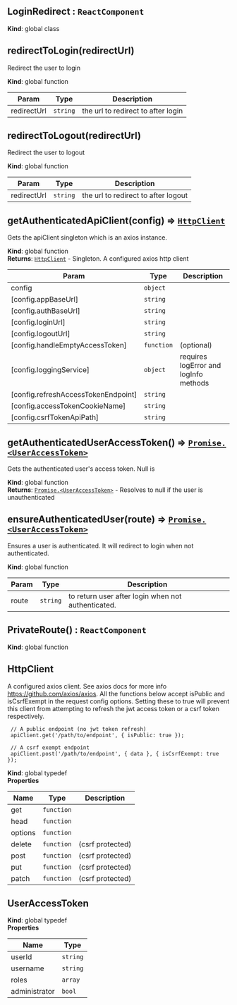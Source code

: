 <a name="LoginRedirect"></a>

## LoginRedirect : <code>ReactComponent</code>
**Kind**: global class  
<a name="redirectToLogin"></a>

## redirectToLogin(redirectUrl)
Redirect the user to login

**Kind**: global function  

| Param | Type | Description |
| --- | --- | --- |
| redirectUrl | <code>string</code> | the url to redirect to after login |

<a name="redirectToLogout"></a>

## redirectToLogout(redirectUrl)
Redirect the user to logout

**Kind**: global function  

| Param | Type | Description |
| --- | --- | --- |
| redirectUrl | <code>string</code> | the url to redirect to after logout |

<a name="getAuthenticatedApiClient"></a>

## getAuthenticatedApiClient(config) ⇒ [<code>HttpClient</code>](#HttpClient)
Gets the apiClient singleton which is an axios instance.

**Kind**: global function  
**Returns**: [<code>HttpClient</code>](#HttpClient) - Singleton. A configured axios http client  

| Param | Type | Description |
| --- | --- | --- |
| config | <code>object</code> |  |
| [config.appBaseUrl] | <code>string</code> |  |
| [config.authBaseUrl] | <code>string</code> |  |
| [config.loginUrl] | <code>string</code> |  |
| [config.logoutUrl] | <code>string</code> |  |
| [config.handleEmptyAccessToken] | <code>function</code> | (optional) |
| [config.loggingService] | <code>object</code> | requires logError and logInfo methods |
| [config.refreshAccessTokenEndpoint] | <code>string</code> |  |
| [config.accessTokenCookieName] | <code>string</code> |  |
| [config.csrfTokenApiPath] | <code>string</code> |  |

<a name="getAuthenticatedUserAccessToken"></a>

## getAuthenticatedUserAccessToken() ⇒ [<code>Promise.&lt;UserAccessToken&gt;</code>](#UserAccessToken)
Gets the authenticated user's access token. Null is

**Kind**: global function  
**Returns**: [<code>Promise.&lt;UserAccessToken&gt;</code>](#UserAccessToken) - Resolves to null if the user is unauthenticated  
<a name="ensureAuthenticatedUser"></a>

## ensureAuthenticatedUser(route) ⇒ [<code>Promise.&lt;UserAccessToken&gt;</code>](#UserAccessToken)
Ensures a user is authenticated. It will redirect to login when not authenticated.

**Kind**: global function  

| Param | Type | Description |
| --- | --- | --- |
| route | <code>string</code> | to return user after login when not authenticated. |

<a name="PrivateRoute"></a>

## PrivateRoute() : <code>ReactComponent</code>
**Kind**: global function  
<a name="HttpClient"></a>

## HttpClient
A configured axios client. See axios docs for more
info https://github.com/axios/axios. All the functions
below accept isPublic and isCsrfExempt in the request
config options. Setting these to true will prevent this
client from attempting to refresh the jwt access token
or a csrf token respectively.

```
 // A public endpoint (no jwt token refresh)
 apiClient.get('/path/to/endpoint', { isPublic: true });
```

```
 // A csrf exempt endpoint
 apiClient.post('/path/to/endpoint', { data }, { isCsrfExempt: true });
```

**Kind**: global typedef  
**Properties**

| Name | Type | Description |
| --- | --- | --- |
| get | <code>function</code> |  |
| head | <code>function</code> |  |
| options | <code>function</code> |  |
| delete | <code>function</code> | (csrf protected) |
| post | <code>function</code> | (csrf protected) |
| put | <code>function</code> | (csrf protected) |
| patch | <code>function</code> | (csrf protected) |

<a name="UserAccessToken"></a>

## UserAccessToken
**Kind**: global typedef  
**Properties**

| Name | Type |
| --- | --- |
| userId | <code>string</code> | 
| username | <code>string</code> | 
| roles | <code>array</code> | 
| administrator | <code>bool</code> | 

